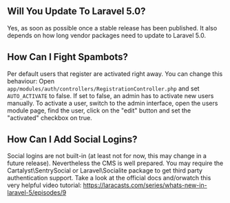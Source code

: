 ## Will You Update To Laravel 5.0?

Yes, as soon as possible once a stable release has been published. It also depends on how long vendor packages need to update to Laravel 5.0.

## How Can I Fight Spambots?

Per default users that register are activated right away. You can change this behaviour: Open `app/modules/auth/controllers/RegistrationController.php` and set `AUTO_ACTIVATE` to false. If set to false, an admin has to activate new users manually. To activate a user, switch to the admin interface, open the users module page, find the user, click on the "edit" button and set the "activated" checkbox on true.

## How Can I Add Social Logins?

Social logins are not built-in (at least not for now, this may change in a future release). Nevertheless the CMS is well prepared. You may require the Cartalyst\SentrySocial or Laravel\Socialite package to get third party authentication support. Take a look at the official docs and/orwatch this very helpful video tutorial: https://laracasts.com/series/whats-new-in-laravel-5/episodes/9